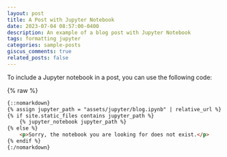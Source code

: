```yaml
---
layout: post
title: A Post with Jupyter Notebook
date: 2023-07-04 08:57:00-0400
description: An example of a blog post with Jupyter Notebook
tags: formatting jupyter
categories: sample-posts
giscus_comments: true
related_posts: false
---
```


To include a Jupyter notebook in a post, you can use the following code:

{% raw %}
```html
{::nomarkdown}
{% assign jupyter_path = "assets/jupyter/blog.ipynb" | relative_url %}
{% if site.static_files contains jupyter_path %}
    {% jupyter_notebook jupyter_path %}
{% else %}
    <p>Sorry, the notebook you are looking for does not exist.</p>
{% endif %}
{:/nomarkdown}

